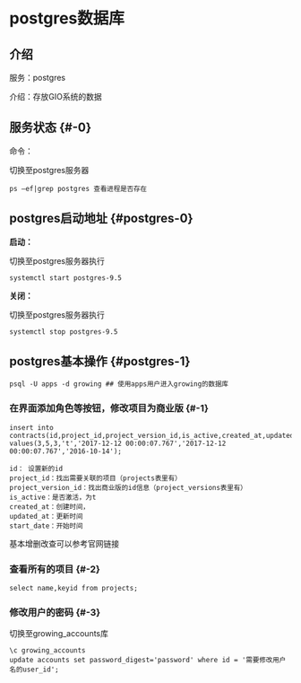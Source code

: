 # postgres数据库

## 介绍

服务：postgres

介绍：存放GIO系统的数据

## 服务状态 {#-0}

命令：

切换至postgres服务器

```text
ps –ef|grep postgres 查看进程是否存在
```

## postgres启动地址 {#postgres-0}

**启动：**

切换至postgres服务器执行

```text
systemctl start postgres-9.5
```

**关闭：**

切换至postgres服务器执行

```text
systemctl stop postgres-9.5
```

## postgres基本操作 {#postgres-1}

```text
psql -U apps -d growing ## 使用apps用户进入growing的数据库
```

### 在界面添加角色等按钮，修改项目为商业版 {#-1}

```text
insert into contracts(id,project_id,project_version_id,is_active,created_at,updated_at,start_date) values(3,5,3,'t','2017-12-12 00:00:07.767','2017-12-12 00:00:07.767','2016-10-14');

id： 设置新的id
project_id：找出需要关联的项目（projects表里有）
project_version_id：找出商业版的id信息（project_versions表里有）
is_active：是否激活，为t
created_at：创建时间，
updated_at：更新时间
start_date：开始时间
```

基本增删改查可以参考官网链接

### 查看所有的项目 {#-2}

```text
select name,keyid from projects;
```

### 修改用户的密码 {#-3}

切换至growing\_accounts库

```text
\c growing_accounts
update accounts set password_digest='password' where id = '需要修改用户名的user_id';
```

